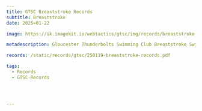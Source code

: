 ```yaml
---
title: GTSC Breaststroke Records
subtitle: Breaststroke
date: 2025=01-22

image: https://ik.imagekit.io/webtactics/gtsc/img/records/breaststroke-400x600.jpg

metadescription: Gloucester Thunderbolts Swimming Club Breaststroke Swimming Records

records: /static/records/gtsc/250119-breaststroke-records.pdf

tags:
  - Records
  - GTSC-Records




---
```





